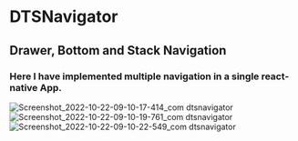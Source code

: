 # DTSNavigator
## Drawer, Bottom and Stack Navigation

### Here I have implemented multiple navigation in a single react-native App.

![Screenshot_2022-10-22-09-10-17-414_com dtsnavigator](https://user-images.githubusercontent.com/51233027/197317682-531a15a2-c8a9-4bbb-b85d-32354106ff8a.jpg)
![Screenshot_2022-10-22-09-10-19-761_com dtsnavigator](https://user-images.githubusercontent.com/51233027/197317684-dd8ef43b-7220-4e1d-85fa-781ace5a66e3.jpg)
![Screenshot_2022-10-22-09-10-22-549_com dtsnavigator](https://user-images.githubusercontent.com/51233027/197317685-1802b606-c5b9-4abd-8357-97933d0aadc9.jpg)
